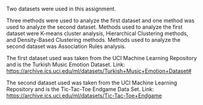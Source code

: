 Two datasets were used in this assignment. 

Three methods were used to analyze the first dataset and one method was used to analyze the second dataset. 
Methods used to analyze the first dataset were K-means cluster analysis, Hierarchical Clustering methods, and Density-Based Clustering methods. 
Methods used to analyze the second dataset was Association Rules analysis.

The first dataset used was taken from the UCI Machine Learning Repository and is the Turkish Music Emotion Dataset.
Link: https://archive.ics.uci.edu/ml/datasets/Turkish+Music+Emotion+Dataset#

The second dataset used was taken from the UCI Machine Learning Repository and is the Tic-Tac-Toe Endgame Data Set.
Link: https://archive.ics.uci.edu/ml/datasets/Tic-Tac-Toe+Endgame
